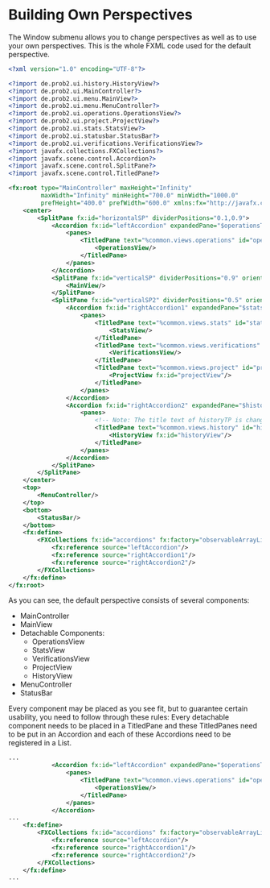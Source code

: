 # Building Own Perspectives

The Window submenu allows you to change perspectives as well as to use your own perspectives. This is the whole FXML code used for the default perspective. 

```XML
<?xml version="1.0" encoding="UTF-8"?>

<?import de.prob2.ui.history.HistoryView?>
<?import de.prob2.ui.MainController?>
<?import de.prob2.ui.menu.MainView?>
<?import de.prob2.ui.menu.MenuController?>
<?import de.prob2.ui.operations.OperationsView?>
<?import de.prob2.ui.project.ProjectView?>
<?import de.prob2.ui.stats.StatsView?>
<?import de.prob2.ui.statusbar.StatusBar?>
<?import de.prob2.ui.verifications.VerificationsView?>
<?import javafx.collections.FXCollections?>
<?import javafx.scene.control.Accordion?>
<?import javafx.scene.control.SplitPane?>
<?import javafx.scene.control.TitledPane?>

<fx:root type="MainController" maxHeight="Infinity"
		 maxWidth="Infinity" minHeight="700.0" minWidth="1000.0"
		 prefHeight="400.0" prefWidth="600.0" xmlns:fx="http://javafx.com/fxml/1">
	<center>
		<SplitPane fx:id="horizontalSP" dividerPositions="0.1,0.9">
			<Accordion fx:id="leftAccordion" expandedPane="$operationsTP">
				<panes>
					<TitledPane text="%common.views.operations" id="operationsTP" fx:id="operationsTP" collapsible="false">
						<OperationsView/>
					</TitledPane>
				</panes>
			</Accordion>
			<SplitPane fx:id="verticalSP" dividerPositions="0.9" orientation="VERTICAL">
				<MainView/>
			</SplitPane>
			<SplitPane fx:id="verticalSP2" dividerPositions="0.5" orientation="VERTICAL">
				<Accordion fx:id="rightAccordion1" expandedPane="$statsTP">
					<panes>
						<TitledPane text="%common.views.stats" id="statsTP" fx:id="statsTP">
							<StatsView/>
						</TitledPane>
						<TitledPane text="%common.views.verifications" id="verificationsTP" fx:id="verificationsTP">
							<VerificationsView/>
						</TitledPane>
						<TitledPane text="%common.views.project" id="projectTP" fx:id="projectTP">
							<ProjectView fx:id="projectView"/>
						</TitledPane>
					</panes>
				</Accordion>
				<Accordion fx:id="rightAccordion2" expandedPane="$historyTP">
					<panes>
						<!-- Note: The title text of historyTP is changed in MainController.initialize to include the history size. -->
						<TitledPane text="%common.views.history" id="historyTP" fx:id="historyTP" collapsible="false">
							<HistoryView fx:id="historyView"/>
						</TitledPane>
					</panes>
				</Accordion>
			</SplitPane>
		</SplitPane>
	</center>
	<top>
		<MenuController/>
	</top>
	<bottom>
		<StatusBar/>
	</bottom>
	<fx:define>
		<FXCollections fx:id="accordions" fx:factory="observableArrayList">
			<fx:reference source="leftAccordion"/>
			<fx:reference source="rightAccordion1"/>
			<fx:reference source="rightAccordion2"/>
		</FXCollections>
	</fx:define>
</fx:root>
```

As you can see, the default perspective consists of several components:

* MainController
* MainView
* Detachable Components:
	* OperationsView
	* StatsView
	* VerificationsView
	* ProjectView
	* HistoryView
* MenuController
* StatusBar

Every component may be placed as you see fit, but to guarantee certain usability, you need to follow through these rules: Every detachable component needs to be placed in a TitledPane and these TitledPanes need to be put in an Accordion and each of these Accordions need to be registered in a List.
```XML
...
			<Accordion fx:id="leftAccordion" expandedPane="$operationsTP">
				<panes>
					<TitledPane text="%common.views.operations" id="operationsTP" fx:id="operationsTP" collapsible="false">
						<OperationsView/>
					</TitledPane>
				</panes>
			</Accordion>
...
	<fx:define>
		<FXCollections fx:id="accordions" fx:factory="observableArrayList">
			<fx:reference source="leftAccordion"/>
			<fx:reference source="rightAccordion1"/>
			<fx:reference source="rightAccordion2"/>
		</FXCollections>
	</fx:define>
...
```
